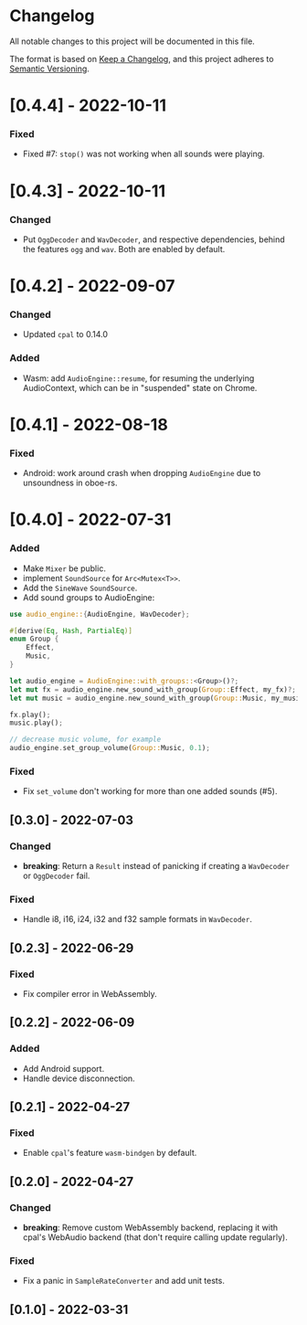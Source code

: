 # Changelog
All notable changes to this project will be documented in this file.

The format is based on [Keep a Changelog](https://keepachangelog.com/en/1.0.0/),
and this project adheres to [Semantic Versioning](https://semver.org/spec/v2.0.0.html).

# [0.4.4] - 2022-10-11

### Fixed

- Fixed #7: `stop()` was not working when all sounds were playing.

# [0.4.3] - 2022-10-11

### Changed

- Put `OggDecoder` and `WavDecoder`, and respective dependencies, behind the
  features `ogg` and `wav`. Both are enabled by default.

# [0.4.2] - 2022-09-07

### Changed

- Updated `cpal` to 0.14.0

### Added

- Wasm: add `AudioEngine::resume`, for resuming the underlying AudioContext,
  which can be in "suspended" state on Chrome.

# [0.4.1] - 2022-08-18

### Fixed

- Android: work around crash when dropping `AudioEngine` due to unsoundness in oboe-rs.

# [0.4.0] - 2022-07-31

### Added

- Make `Mixer` be public.
- implement `SoundSource` for `Arc<Mutex<T>>`.
- Add the `SineWave` `SoundSource`.
- Add sound groups to AudioEngine:

``` rust
use audio_engine::{AudioEngine, WavDecoder};

#[derive(Eq, Hash, PartialEq)]
enum Group {
    Effect,
    Music,
}

let audio_engine = AudioEngine::with_groups::<Group>()?;
let mut fx = audio_engine.new_sound_with_group(Group::Effect, my_fx)?;
let mut music = audio_engine.new_sound_with_group(Group::Music, my_music)?;

fx.play();
music.play();

// decrease music volume, for example
audio_engine.set_group_volume(Group::Music, 0.1);
```

### Fixed

- Fix `set_volume` don't working for more than one added sounds (#5).

## [0.3.0] - 2022-07-03

### Changed

- **breaking**: Return a `Result` instead of panicking if creating a
  `WavDecoder` or `OggDecoder` fail.

### Fixed

- Handle i8, i16, i24, i32 and f32 sample formats in `WavDecoder`.

## [0.2.3] - 2022-06-29

### Fixed

- Fix compiler error in WebAssembly.

## [0.2.2] - 2022-06-09

### Added

- Add Android support.
- Handle device disconnection.

## [0.2.1] - 2022-04-27

### Fixed

- Enable `cpal`'s feature `wasm-bindgen` by default.

## [0.2.0] - 2022-04-27

### Changed

- **breaking**: Remove custom WebAssembly backend, replacing it with cpal's
  WebAudio backend (that don't require calling update regularly).

### Fixed

- Fix a panic in `SampleRateConverter` and add unit tests.

## [0.1.0] - 2022-03-31
